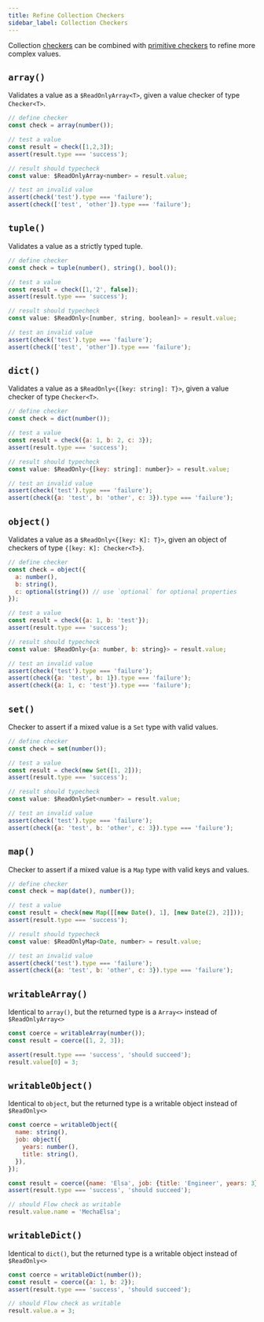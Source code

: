 ```yaml
---
title: Refine Collection Checkers
sidebar_label: Collection Checkers
---
```


Collection [checkers](/docs/refine/api/Checkers) can be combined with [primitive checkers](/docs/refine/api/Primitive_Checkers) to refine more complex values.

## `array()`

Validates a value as a `$ReadOnlyArray<T>`, given a value checker of type `Checker<T>`.

```jsx
// define checker
const check = array(number());

// test a value
const result = check([1,2,3]);
assert(result.type === 'success');

// result should typecheck
const value: $ReadOnlyArray<number> = result.value;

// test an invalid value
assert(check('test').type === 'failure');
assert(check(['test', 'other']).type === 'failure');
```

## `tuple()`

Validates a value as a strictly typed tuple.

```jsx
// define checker
const check = tuple(number(), string(), bool());

// test a value
const result = check([1,'2', false]);
assert(result.type === 'success');

// result should typecheck
const value: $ReadOnly<[number, string, boolean]> = result.value;

// test an invalid value
assert(check('test').type === 'failure');
assert(check(['test', 'other']).type === 'failure');
```

## `dict()`

Validates a value as a `$ReadOnly<{[key: string]: T}>`, given a value checker of type `Checker<T>`.

```jsx
// define checker
const check = dict(number());

// test a value
const result = check({a: 1, b: 2, c: 3});
assert(result.type === 'success');

// result should typecheck
const value: $ReadOnly<{[key: string]: number}> = result.value;

// test an invalid value
assert(check('test').type === 'failure');
assert(check({a: 'test', b: 'other', c: 3}).type === 'failure');
```


## `object()`

Validates a value as a `$ReadOnly<{[key: K]: T}>`, given an object of checkers of type `{[key: K]: Checker<T>}`.

```jsx
// define checker
const check = object({
  a: number(),
  b: string(),
  c: optional(string()) // use `optional` for optional properties
});

// test a value
const result = check({a: 1, b: 'test'});
assert(result.type === 'success');

// result should typecheck
const value: $ReadOnly<{a: number, b: string}> = result.value;

// test an invalid value
assert(check('test').type === 'failure');
assert(check({a: 'test', b: 1}).type === 'failure');
assert(check({a: 1, c: 'test'}).type === 'failure');
```

## `set()`

Checker to assert if a mixed value is a `Set` type with valid values.

```jsx
// define checker
const check = set(number());

// test a value
const result = check(new Set([1, 2]));
assert(result.type === 'success');

// result should typecheck
const value: $ReadOnlySet<number> = result.value;

// test an invalid value
assert(check('test').type === 'failure');
assert(check({a: 'test', b: 'other', c: 3}).type === 'failure');
```

## `map()`

Checker to assert if a mixed value is a `Map` type with valid keys and values.

```jsx
// define checker
const check = map(date(), number());

// test a value
const result = check(new Map([[new Date(), 1], [new Date(2), 2]]));
assert(result.type === 'success');

// result should typecheck
const value: $ReadOnlyMap<Date, number> = result.value;

// test an invalid value
assert(check('test').type === 'failure');
assert(check({a: 'test', b: 'other', c: 3}).type === 'failure');
```

## `writableArray()`

Identical to `array()`, but the returned type is a `Array<>` instead of `$ReadOnlyArray<>`

```jsx
const coerce = writableArray(number());
const result = coerce([1, 2, 3]);

assert(result.type === 'success', 'should succeed');
result.value[0] = 3;
```

## `writableObject()`

Identical to `object`, but the returned type is a writable object instead of `$ReadOnly<>`

```jsx
const coerce = writableObject({
  name: string(),
  job: object({
    years: number(),
    title: string(),
  }),
});

const result = coerce({name: 'Elsa', job: {title: 'Engineer', years: 3}});
assert(result.type === 'success', 'should succeed');

// should Flow check as writable
result.value.name = 'MechaElsa';
```

## `writableDict()`

Identical to `dict()`, but the returned type is a writable object instead of `$ReadOnly<>`

```jsx
const coerce = writableDict(number());
const result = coerce({a: 1, b: 2});
assert(result.type === 'success', 'should succeed');

// should Flow check as writable
result.value.a = 3;
```
